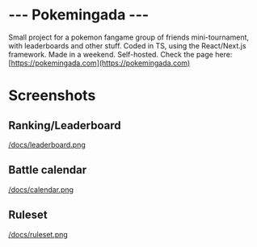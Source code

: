# --- Pokemingada ---
Small project for a pokemon fangame group of friends mini-tournament, with leaderboards and other stuff.
Coded in TS, using the React/Next.js framework.
Made in a weekend.
Self-hosted.
Check the page here: [https://pokemingada.com](https://pokemingada.com)

# Screenshots
## Ranking/Leaderboard
[/docs/leaderboard.png](ranking)
## Battle calendar
[/docs/calendar.png](calendar)
## Ruleset
[/docs/ruleset.png](rules)
